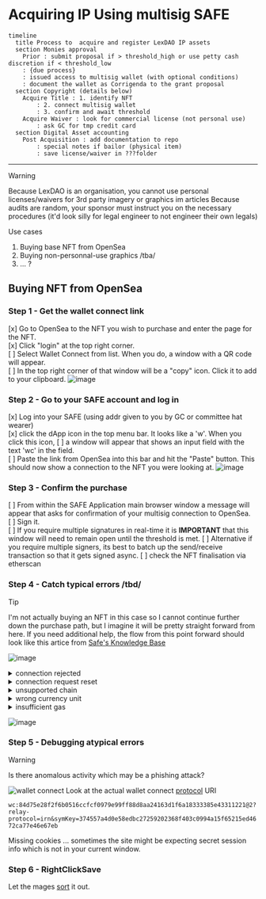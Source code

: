 # Acquiring IP Using multisig SAFE

```mermaid
timeline
  title Process to  acquire and register LexDAO IP assets
  section Monies approval
    Prior : submit proposal if > threshold_high or use petty cash discretion if < threshold_low 
    : {due process}
    : issued access to multisig wallet (with optional conditions)
    : document the wallet as Corrigenda to the grant proposal
  section Copyright (details below)
    Acquire Title : 1. identify NFT
        : 2. connect multisig wallet
        : 3. confirm and await threshold
    Acquire Waiver : look for commercial license (not personal use)
        : ask GC for tmp credit card
  section Digital Asset accounting
    Post Acquisition : add documentation to repo
        : special notes if bailor (physical item)
        : save license/waiver in ???folder
```

----
> [!WARNING]
> Because LexDAO is an organisation, you cannot use personal licenses/waivers for 3rd party imagery or graphics im articles
> Because audits are random, your sponsor must instruct you on the necessary procedures (it'd look silly for legal engineer to not engineer their own legals)

Use cases
1. Buying base NFT from OpenSea
2. Buying non-personnal-use graphics /tba/
3. ... ?

## Buying NFT from OpenSea
### Step 1 - Get the wallet connect link
[x] Go to OpenSea to the NFT you wish to purchase and enter the page for the NFT.  
[x] Click "login" at the top right corner.  
[ ] Select Wallet Connect from list.  When you do, a window with a QR code will appear.  
[ ] In the top right corner of that window will be a "copy" icon.  Click it to add to your clipboard.
![image](https://github.com/lexDAO/LexDAO-Articles/assets/14944510/555629c5-0d07-4f7a-ab08-8c024e991a56)

### Step 2 - Go to your SAFE account and log in
[x] Log into your SAFE (using addr given to you by GC or committee hat wearer)  
[x] click the dApp icon in the top menu bar.  It looks like a 'w'.  When you click this icon, 
[ ] a window will appear that shows an input field with the text 'wc' in the field.  
[ ] Paste the link from OpenSea into this bar and hit the "Paste" button. This should now show a connection to the NFT you were looking at.
![image](https://github.com/lexDAO/LexDAO-Articles/assets/14944510/5545971e-b30c-4aa5-97ef-7088ec9d26a9)

### Step 3 - Confirm the purchase
[ ] From within the SAFE Application main browser window a message will appear that asks for confirmation of your multisig connection to OpenSea.  
[ ] Sign it.  
[ ] If you require multiple signatures  in real-time it is **IMPORTANT** that this window will need to remain open until the threshold is met. 
[ ] Alternative if you require multiple signers, its best to batch up the send/receive transaction so that it gets signed async.
[ ] check the NFT finalisation via etherscan

### Step 4 - Catch typical errors /tbd/

> [!TIP]
> I'm not actually buying an NFT in this case so I cannot continue further down the purchase path, but I imagine it will be pretty straight forward from here.  If you need additional help, the flow from this point forward should look like this artice from [Safe's Knowledge Base](https://help.safe.global/en/articles/108235-how-to-connect-a-safe-to-a-dapp-using-walletconnect)

![image](https://github.com/lexDAO/LexDAO-Articles/assets/14944510/4fc5334f-7652-40cd-9e85-87f54f93c812)
<details><summary>connection rejected</summary><br>This is because the (Metamask) wallet you initially connected to STARTED on the wrong chain and SAFE is not smart enough to detect when you changed. Solution is to disconnect the wallet, make ure Metamask has the right network (Optimism) with the correct address assigned to the multisig, then reconnect</details>

<details><summary>connection request reset</summaryThere may be unsigned prior messages in the Metamask, make sure you sign the correct one by inspecting the message</details>

<details><summary>unsupported chain</summary>OpenSea supports (as of 2q2024) 8 chains</details>

<details><summary>wrong currency unit</summary>wETH as recipient token</details>

<details><summary>insufficient gas</summary><br> You need at least 1-2 cents to sign a transaction. This becomes a `lack of nail, battle / message / horse / shoe was lost` problem. Typically bridging takes >$15-20 which for 2 cents is overkill. Also despite documentation OP is not accepted as substitute, you require ETH. solution, get a mate to charity-drop a dollar or two to get started on the right chain (Optimism). Recommended action for onboarding OC new members is to airdrop $5 in gas (perhaps testnet facet) to get familiar with all the different (and UX complicated) tools. Note that Metamask charges nearly 1% in transaction fees so try and use something cheaper like Uniswap. 
</details>

![image](https://github.com/lexDAO/LexDAO-Articles/assets/14944510/6e7b7295-b091-4a3c-b268-d7ca2af77cf4)

### Step 5 - Debugging atypical errors

> [!WaRNING]
> Is there anomalous activity which may be a phishing attack?

![wallet connect]([https://platonnetwork.github.io/docs/en/assets/images/walletconnect-header-efbfd1fbd6de5bd770cf2f7e91d5cd7a.png](https://platonnetwork.github.io/docs/en/assets/images/establishing-connection-121e17f010e4b61a7995b823bd590327.png))
Look at the actual wallet connect [protocol](https://platonnetwork.github.io/docs/en/walletconnect_tutorial/) URI

`wc:84d75e28f2f6b0516ccfcf0979e99ff88d8aa24163d1f6a18333385e43311221@2?relay-protocol=irn&symKey=374557a4d0e58edbc27259202368f403c0994a15f65215ed4672ca77e46e67eb`

Missing cookies ... sometimes the site might be expecting secret session info which is not in your current window.

### Step 6 - RightClickSave

Let the mages [sort](https://docs.axelar.dev/dev/general-message-passing/overview) it out.
